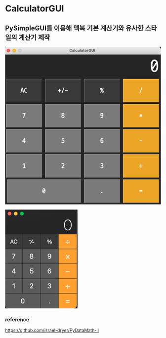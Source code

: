 # CalculatorGUI

## PySimpleGUI를 이용해 맥북 기본 계산기와 유사한 스타일의 계산기 제작
![PySimpleGUI Calc](CalculatorGUI.png) 

![Macbook basic calc](mac_basic_calc.png)


### reference
https://github.com/israel-dryer/PyDataMath-II 
